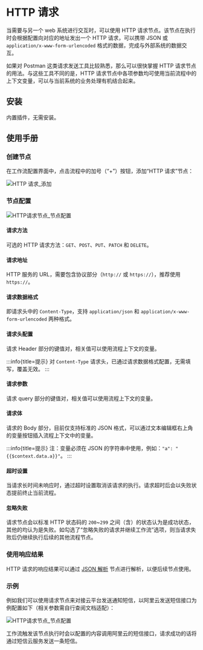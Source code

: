 # HTTP 请求

<PluginInfo name="workflow-request" link="/handbook/workflow/plugins/request"></PluginInfo>

当需要与另一个 web 系统进行交互时，可以使用 HTTP 请求节点。该节点在执行时会根据配置向对应的地址发出一个 HTTP 请求，可以携带 JSON 或 `application/x-www-form-urlencoded` 格式的数据，完成与外部系统的数据交互。

如果对 Postman 这类请求发送工具比较熟悉，那么可以很快掌握 HTTP 请求节点的用法。与这些工具不同的是，HTTP 请求节点中各项参数均可使用当前流程中的上下文变量，可以与当前系统的业务处理有机结合起来。

## 安装

内置插件，无需安装。

## 使用手册

### 创建节点

在工作流配置界面中，点击流程中的加号（“+”）按钮，添加“HTTP 请求”节点：

![HTTP 请求_添加](https://static-docs.nocobase.com/46f2a6fc3f6869c80f8fbd362a54e644.png)

### 节点配置

![HTTP请求节点_节点配置](https://static-docs.nocobase.com/2fcb29af66b892fa704add52e2974a52.png)

#### 请求方法

可选的 HTTP 请求方法：`GET`、`POST`、`PUT`、`PATCH` 和 `DELETE`。

#### 请求地址

HTTP 服务的 URL，需要包含协议部分（`http://` 或 `https://`），推荐使用 `https://`。

#### 请求数据格式

即请求头中的 `Content-Type`，支持 `application/json` 和 `application/x-www-form-urlencoded` 两种格式。

#### 请求头配置

请求 Header 部分的键值对，相关值可以使用流程上下文的变量。

:::info{title=提示}
对 `Content-Type` 请求头，已通过请求数据格式配置，无需填写，覆盖无效。
:::

#### 请求参数

请求 query 部分的键值对，相关值可以使用流程上下文的变量。

#### 请求体

请求的 Body 部分，目前仅支持标准的 JSON 格式，可以通过文本编辑框右上角的变量按钮插入流程上下文中的变量。

:::info{title=提示}
注：变量必须在 JSON 的字符串中使用，例如：`"a": "{{$context.data.a}}"`。
:::

#### 超时设置

当请求长时间未响应时，通过超时设置取消该请求的执行。请求超时后会以失败状态提前终止当前流程。

#### 忽略失败

请求节点会以标准 HTTP 状态码的 `200`~`299` 之间（含）的状态认为是成功状态，其他的均认为是失败。如勾选了“忽略失败的请求并继续工作流”选项，则当请求失败后仍继续执行后续的其他流程节点。

### 使用响应结果

HTTP 请求的响应结果可以通过 [JSON 解析](./plugins/json-query.md) 节点进行解析，以便后续节点使用。

### 示例

例如我们可以使用请求节点来对接云平台发送通知短信，以阿里云发送短信接口为例配置如下（相关参数需自行查阅文档适配）：

![HTTP请求节点_节点配置](https://static-docs.nocobase.com/20240515124004.png)

工作流触发该节点执行时会以配置的内容调用阿里云的短信接口，请求成功的话将通过短信云服务发送一条短信。
